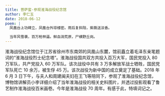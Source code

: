 ```yaml
---
title: 菩萨蛮·参观淮海战役纪念馆
author: 李仁玉
date: 2018-06-12
poem: |
  凤凰台上功碑立，凤凰台外琼楼密。雨后复斜阳，紫薇送淡香。

  当年风雪袭，百万枪林逼。鲜血淌荒原，尸横野丘岗。
---
```


淮海战役纪念馆位于江苏省徐州市东南郊的凤凰山东麓，馆前矗立着毛泽东亲笔题词的“淮海战役烈士纪念塔”。淮海战役国共双方共投入百万大军，国民党投入 80 万军队，共产党投入 60 万军队。该次战役中共有 3 万多解放军战士牺牲，国民党军队死亡 10 余万，被生俘 45 万。该次战役为新中国的成立奠定了基础。2018 年 6 月 3 日下午，与夫人和周建闽夫妇在王飞等陪同下，参观了淮海战役纪念馆，博物馆讲解员小李详细介绍了当年淮海战役的相关史料图片，并透过投影观看了鲁艺制作淮海战役百米画卷。今年是淮海战役 70 周年。有感于此，特填词记之。
